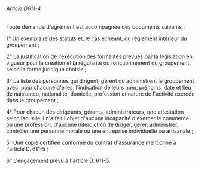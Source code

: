 ###### Article D611-4

Toute demande d'agrément est accompagnée des documents suivants :

1° Un exemplaire des statuts et, le cas échéant, du règlement intérieur du groupement ;

2° La justification de l'exécution des formalités prévues par la législation en vigueur pour la création et la régularité du fonctionnement du groupement selon la forme juridique choisie ;

3° La liste des personnes qui dirigent, gèrent ou administrent le groupement avec, pour chacune d'elles, l'indication de leurs nom, prénoms, date et lieu de naissance, nationalité, domicile, profession et nature de l'activité exercée dans le groupement ;

4° Pour chacun des dirigeants, gérants, administrateurs, une attestation selon laquelle il n'a fait l'objet d'aucune incapacité d'exercer le commerce ou une profession, d'aucune interdiction de diriger, gérer, administrer, contrôler une personne morale ou une entreprise individuelle ou artisanale ;

5° Une copie certifiée conforme du contrat d'assurance mentionné à l'article D. 611-5 ;

6° L'engagement prévu à l'article D. 611-5.

